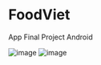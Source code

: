 # FoodViet
App Final Project Android


![image](https://user-images.githubusercontent.com/65383137/159978345-67f48962-0250-4356-85ae-5f2f2a85bfd9.png)
![image](https://user-images.githubusercontent.com/65383137/159978571-8fc76196-22e8-4010-bb55-0c0a38ff8fac.png)


